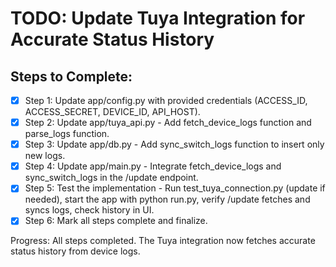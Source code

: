 # TODO: Update Tuya Integration for Accurate Status History

## Steps to Complete:

- [x] Step 1: Update app/config.py with provided credentials (ACCESS_ID, ACCESS_SECRET, DEVICE_ID, API_HOST).
- [x] Step 2: Update app/tuya_api.py - Add fetch_device_logs function and parse_logs function.
- [x] Step 3: Update app/db.py - Add sync_switch_logs function to insert only new logs.
- [x] Step 4: Update app/main.py - Integrate fetch_device_logs and sync_switch_logs in the /update endpoint.
- [x] Step 5: Test the implementation - Run test_tuya_connection.py (update if needed), start the app with python run.py, verify /update fetches and syncs logs, check history in UI.
- [x] Step 6: Mark all steps complete and finalize.

Progress: All steps completed. The Tuya integration now fetches accurate status history from device logs.

